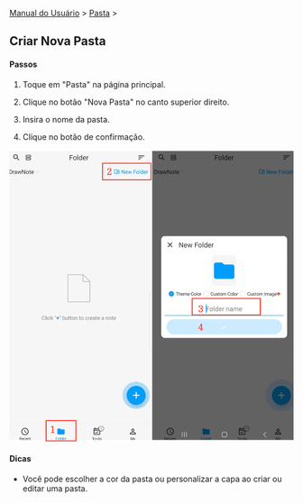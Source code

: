 [Manual do Usuário](/dragonnest/drawnote/manual/pt) > [Pasta](/dragonnest/drawnote/manual/pt/pasta) >

Criar Nova Pasta
---
#### Passos

1. Toque em "Pasta" na página principal.

2. Clique no botão "Nova Pasta" no canto superior direito.

3. Insira o nome da pasta.

4. Clique no botão de confirmação.

![Nova Pasta](imgs/new_folder1.png)

#### Dicas
- Você pode escolher a cor da pasta ou personalizar a capa ao criar ou editar uma pasta.